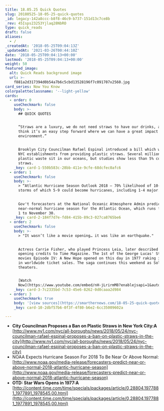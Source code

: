 ```yaml
---
title: 18.05.25 Quick Quotes
slug: 20180525-18-05-25-quick-quotes
_id: legacy-142a8ccc-b8f8-46c9-b737-151d13c7ce8b
_rev: 45Isps23253Yjlaq28NbRO
type: quick_reads
draft: false
aliases:
  - /
_createdAt: '2018-05-25T09:04:13Z'
_updatedAt: '2021-03-26T00:44:10Z'
date: '2018-05-25T09:04:13+00:00'
lastmod: '2018-05-25T09:04:13+00:00'
weight: 50
featured_image:
  alt: Quick Reads background image
  url: >-
    f881a2d317394d0b54a7b6c5cbd13528196f7c091707x2560.jpg
card_series: Now You Know
colorpaletteclassname: '--light-yellow'
cards:
  - order: 0
    useCheckmark: false
    body: >-
      ## QUICK QUOTES


      “Straws are a luxury, we do not need straws to have our drinks, and I
      think it’s an easy step forward where we can have a great impact for our
      environment.”  
        
        
      Brooklyn City Councilman Rafael Espinal introduced a bill which would ban
      NYC establishments from providing plastic straws. Several million tons of
      plastic waste sit in our oceans, but studies show less than 5% consists of
      straws.
    _key: card-1-550b583c-28bb-411e-9cfe-68dcfec0afc6
  - order: 1
    useCheckmark: false
    body: >-
      > “Atlantic Hurricane Season Outlook 2018 — 70% likelihood of 10-16 named
      storms of which 5-9 could become hurricanes, including 1-4 major.”  
        
        
      Gov't forecasters at the National Oceanic Atmosphere Admin predict a
      near-normal hurricane season for the Atlantic Ocean, which runs from June
      1 to November 30.
    _key: card-2-184f7d7e-fd84-415b-89c3-027ca8765be6
  - order: 2
    useCheckmark: false
    body: >-
      > "It wasn’t like a movie opening… it was like an earthquake."  
        
        
      Actress Carrie Fisher, who played Princess Leia, later described Star Wars
      opening credits to Time Magazine. The 1st of the George Lucas' Star Wars
      movies Episode IV: A New Hope opened on this day in 1977 raking in $800M
      in worldwide ticket sales. The saga continues this weekend as Solo hits
      theaters.


      [Watch
      Now](https://www.youtube.com/embed/nH-jLrirmM8?enablejsapi=1&autoplay=1&rel=0)
    _key: card-3-7c2335bd-7c53-45e6-8262-0d0caaa2d984
  - order: 3
    useCheckmark: true
    body: '[view sources](https://smarthernews.com/18-05-25-quick-quotes/)'
    _key: card-10-2dbf57b6-0f3f-4f80-b6e2-6cc35009602a

---
```

* **City Councilman Proposes a Ban on Plastic Straws in New York City:A**  
[http://www.ny1.com/nyc/all-boroughs/news/2018/05/24/nyc-councilman-rafael-espinal-proposes-a-ban-on-plastic-straws-in-the-city](http://www.ny1.com/nyc/all-boroughs/news/2018/05/24/nyc-councilman-rafael-espinal-proposes-a-ban-on-plastic-straws-in-the-city)
* NOAA Expects Hurricane Season For 2018 To Be Near Or Above Normal:  
[http://www.noaa.gov/media-release/forecasters-predict-near-or-above-normal-2018-atlantic-hurricane-season](http://www.noaa.gov/media-release/forecasters-predict-near-or-above-normal-2018-atlantic-hurricane-season)
* **OTD: Star Wars Opens in 1977:A**  
[http://content.time.com/time/specials/packages/article/0,28804,1977881_1977891_1978545,00.html](http://content.time.com/time/specials/packages/article/0,28804,1977881_1977891_1978545,00.html)